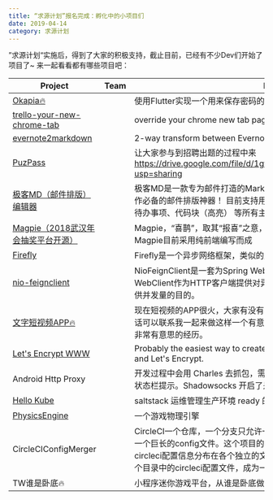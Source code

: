 ```yaml
---
title: “求源计划”报名完成：孵化中的小项目们
date: 2019-04-14
category: 求源计划
---
```

”求源计划“实施后，得到了大家的积极支持，截止目前，已经有不少Dev们开始了项目了~ 来一起看看都有哪些项目吧：


| Project                     | Team             | Description                        |
|-----------------------------|------------------|------------------------------------|
|[Okapia🔥](https://github.com/liyuanhust/okapia-app)||使用Flutter实现一个用来保存密码的App|
|[trello-your-new-chrome-tab](https://github.com/mirrorhanyu/trello-your-new-chrome-tab)||override your chrome new tab page with to-do list in a trello way |
|[evernote2markdown](https://github.com/goooooouwa/evernote2markdown)||2-way transform between Evernote and Markdown format|
|[PuzPass](https://github.com/AliNL/puzpass-frontend) || 让大家参与到招聘出题的过程中来<br>https://drive.google.com/file/d/1gfOWeUvMwo6JDJsyUBe1VotjsOI9ktfR/view?usp=sharing|
|[极客MD（邮件排版）编辑器](https://github.com/geekeren/geekmd)| | 极客MD是一款专为邮件打造的Markdown编辑器，UI简约，功能强大，是居家、工作必备的邮件排版神器！ 目前支持用Markdown语法编辑标题、段落、列表、图片、待办事项、代码块（高亮） 等所有主流Markdown编辑器的语法。|
|[Magpie（2018武汉年会抽奖平台开源）](https://github.com/geekeren/Magpie-LuckyDraw)||Magpie，“喜鹊”，取其“报喜”之意，本系统是一款用于活动、公司年会的抽奖软件。Magpie目前采用纯前端编写而成|
|[Firefly](https://github.com/hypercube1024/firefly)||Firefly是一个异步网络框架，类似的产品有netty, undertow等。|
|[nio-feignclient](https://github.com/ZhouXiangLW/nio-feign)||NioFeignClient是一套为Spring WebFlux提供的异步非阻塞的FeignClient，利用WebClient作为HTTP客户端提供对异步非阻塞的支持，以达到在相同硬件条件下提供并发量的目的。|
|[文字短视频APP🔥](https://github.com/TW-OPEN-LEAGUE/Text-Video-Player.git)||现在短视频的APP很火，大家有没有看到过那种文字生成的短视频呢，如果有兴趣的话可以联系我一起来做这样一个有意思的APP，我们可以用最新的架构，一定是一个非常有意思的经历。|
|[Let's Encrypt WWW](https://github.com/sunwei/letsencrypt-www)||Probably the easiest way to create/ renew / deploy certificate, powered by TDD and Let's Encrypt.|
|Android Http Proxy||开发过程中会用 Charles 去抓包，需要手动设置 http proxy，不是很方便，并且没有状态栏提示。Shadowsocks 开启了是有状态栏提示，但是不支持 Http proxy。|
|[Hello Kube](https://github.com/42devops/salt-kube)||saltstack 运维管理生产环境 ready 的 Kubenetes 集群|
|[PhysicsEngine](https://github.com/physicsexplorer/esay.git)||一个游戏物理引擎|
|CircleCIConfigMerger||CircleCI一个仓库，一个分支只允许一个config.yml文件。如果步骤较多，则会行成一个巨长的config文件。这个项目的目的是创建一个工具，和文件格式。可以将circleci配置信息分布在各个独立的文件夹中，然后可以使用此项目创建的工具合并各个目录中的circleci配置文件，成为一个完整的标准的config.yml。|
|TW谁是卧底🔥||小程序迷你游戏平台，从谁是卧底做起（因为市面上的谁是卧底太难用了）|
